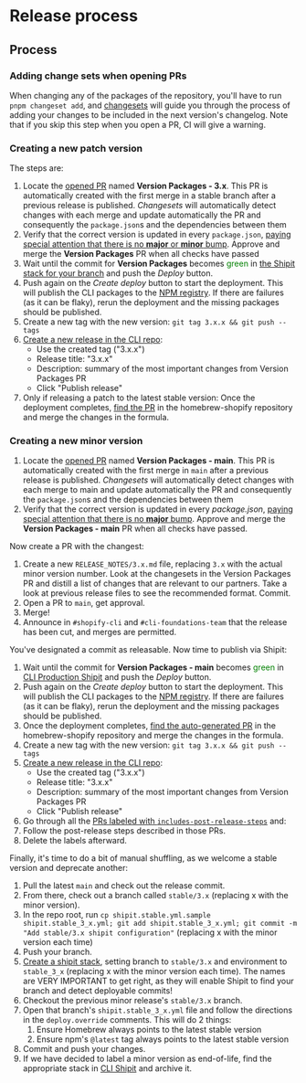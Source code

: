 # Release process

## Process

### Adding change sets when opening PRs

When changing any of the packages of the repository,
you'll have to run `pnpm changeset add`,
and [changesets](https://github.com/changesets/changesets) will guide you through the process of adding your changes to be included in the next version's changelog.
Note that if you skip this step when you open a PR,
CI will give a warning.

### Creating a new patch version
The steps are:
1. Locate the [opened PR](https://github.com/Shopify/cli/pulls?q=is%3Apr+is%3Aopen+in%3Atitle+%22Version+Packages%22) named **Version Packages - 3.x**. This PR is automatically created with the first merge in a stable branch after a previous release is published. _Changesets_ will automatically detect changes with each merge and update automatically the PR and consequently the `package.json`s and the dependencies between them
2. Verify that the correct version is updated in every `package.json`, <ins>paying special attention that there is no **major** or **minor** bump</ins>. Approve and merge the **Version Packages** PR when all checks have passed
3. Wait until the commit for **Version Packages** becomes <font color="green">green</font> in [the Shipit stack for your branch](https://shipit.shopify.io/shopify/cli) and push the _Deploy_ button.
4. Push again on the _Create deploy_ button to start the deployment. This will publish the CLI packages to the [NPM registry](https://www.npmjs.com/package/@shopify/cli). If there are failures (as it can be flaky), rerun the deployment and the missing packages should be published.
5. Create a new tag with the new version: `git tag 3.x.x && git push --tags`
6. [Create a new release in the CLI repo](https://github.com/Shopify/cli/releases/new):
    * Use the created tag ("3.x.x")
    * Release title: "3.x.x"
    * Description: summary of the most important changes from Version Packages PR
    * Click "Publish release"
7. Only if releasing a patch to the latest stable version: Once the deployment completes, [find the PR](https://github.com/Shopify/homebrew-shopify/pulls?q=is%3Apr+is%3Aopen+Shopify+CLI) in the homebrew-shopify repository and merge the changes in the formula.


### Creating a new minor version

1. Locate the [opened PR](https://github.com/Shopify/cli/pulls?q=is%3Apr+is%3Aopen+in%3Atitle+%22Version+Packages+-+main%22) named **Version Packages - main**. This PR is automatically created with the first merge in `main` after a previous release is published. _Changesets_ will automatically detect changes with each merge to main and update automatically the PR and consequently the `package.json`s and the dependencies between them
2. Verify that the correct version is updated in every _package.json_, <ins>paying special attention that there is no **major** bump</ins>. Approve and merge the **Version Packages - main** PR when all checks have passed.

Now create a PR with the changest:

1. Create a new `RELEASE_NOTES/3.x.md` file, replacing `3.x` with the actual minor version number. Look at the changesets in the Version Packages PR and distill a list of changes that are relevant to our partners. Take a look at previous release files to see the recommended format. Commit.
2. Open a PR to `main`, get approval.
3. Merge!
4. Announce in `#shopify-cli` and `#cli-foundations-team` that the release has been cut, and merges are permitted.

You've designated a commit as releasable. Now time to publish via Shipit:

1. Wait until the commit for **Version Packages - main** becomes <font color="green">green</font> in [CLI Production Shipit](https://shipit.shopify.io/shopify/cli/production) and push the _Deploy_ button.
2. Push again on the _Create deploy_ button to start the deployment. This will publish the CLI packages to the [NPM registry](https://www.npmjs.com/package/@shopify/cli). If there are failures (as it can be flaky), rerun the deployment and the missing packages should be published.
3. Once the deployment completes, [find the auto-generated PR](https://github.com/Shopify/homebrew-shopify/pulls?q=is%3Apr+is%3Aopen+Shopify+CLI) in the homebrew-shopify repository and merge the changes in the formula.
4. Create a new tag with the new version: `git tag 3.x.x && git push --tags`
5. [Create a new release in the CLI repo](https://github.com/Shopify/cli/releases/new):
    * Use the created tag ("3.x.x")
    * Release title: "3.x.x"
    * Description: summary of the most important changes from Version Packages PR
    * Click "Publish release"
6. Go through all the [PRs labeled with `includes-post-release-steps`](https://github.com/Shopify/cli/issues?q=label%3Aincludes-post-release-steps+is%3Aclosed) and:
  1. Follow the post-release steps described in those PRs.
  2. Delete the labels afterward.

Finally, it's time to do a bit of manual shuffling, as we welcome a stable version and deprecate another:

1. Pull the latest `main` and check out the release commit.
2. From there, check out a branch called `stable/3.x` (replacing x with the minor version).
3. In the repo root, run `cp shipit.stable.yml.sample shipit.stable_3_x.yml; git add shipit.stable_3_x.yml; git commit -m "Add stable/3.x shipit configuration"` (replacing x with the minor version each time)
4. Push your branch.
5. [Create a shipit stack](https://shipit.shopify.io/stacks/new), setting branch to `stable/3.x` and environment to `stable_3_x` (replacing x with the minor version each time). The names are VERY IMPORTANT to get right, as they will enable Shipit to find your branch and detect deployable commits!
6. Checkout the previous minor release's `stable/3.x` branch.
7. Open that branch's `shipit.stable_3_x.yml` file and follow the directions in the `deploy.override` comments. This will do 2 things:
    1. Ensure Homebrew always points to the latest stable version
    2. Ensure npm's `@latest` tag always points to the latest stable version
8. Commit and push your changes.
9. If we have decided to label a minor version as end-of-life, find the appropriate stack in [CLI Shipit](https://shipit.shopify.io/shopify/cli) and archive it.
